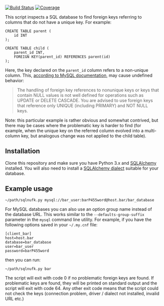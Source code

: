 [![Build Status][build-badge]][build-url]
[![Coverage][coverage-badge]][coverage-url]

[build-badge]: https://travis-ci.org/pawel-slowik/sql-non-unique-fk.svg?branch=master
[build-url]: https://travis-ci.org/pawel-slowik/sql-non-unique-fk
[coverage-badge]: https://codecov.io/gh/pawel-slowik/sql-non-unique-fk/branch/master/graph/badge.svg
[coverage-url]: https://codecov.io/gh/pawel-slowik/sql-non-unique-fk

This script inspects a SQL database to find foreign keys referring to columns
that do not have a unique key. For example:

	CREATE TABLE parent (
		id INT
	);

	CREATE TABLE child (
		parent_id INT,
		FOREIGN KEY(parent_id) REFERENCES parent(id)
	);

Here, the key declared on the `parent_id` column refers to a non-unique column.
This, [according to MySQL documentation][mysql-doc], may cause undefined behavior:

> The handling of foreign key references to nonunique keys or keys that contain
> NULL values is not well defined for operations such as UPDATE or DELETE
> CASCADE. You are advised to use foreign keys that reference only UNIQUE
> (including PRIMARY) and NOT NULL keys.

Note: this particular example is rather obvious and somewhat contrived, but there
may be cases where the problematic key is harder to find (for example, when the
unique key on the referred column evolved into a multi-column key, but analogous
change was not applied to the child table).

[mysql-doc]: https://dev.mysql.com/doc/refman/8.0/en/create-table-foreign-keys.html#foreign-keys-ansi-iso-sql-standard

## Installation

Clone this repository and make sure you have Python 3.x and
[SQLAlchemy][sqlalchemy] installed. You will also need to install a
[SQLAlchemy dialect][sqlalchemy-dialect] suitable for your database.

[sqlalchemy]:https://www.sqlalchemy.org/
[sqlalchemy-dialect]:https://docs.sqlalchemy.org/en/latest/dialects/index.html

## Example usage

	~/path/sqlnufk.py mysql://bar_user:barP455word@host.bar/bar_database

For MySQL databases you can also use an option group name instead of the
database URL. This works similar to the `--defaults-group-suffix` parameter in
the `mysql` command line utility. For example, if you have the following
options saved in your `~/.my.cnf` file:

	[client_bar]
	host=host.bar
	database=bar_database
	user=bar_user
	password=barP455word

then you can run:

	~/path/sqlnufk.py bar

The script will exit with code 0 if no problematic foreign keys are found.
If problematic keys are found, they will be printed on standard output and the
script will exit with code 64. Any other exit code means that the script could
not check the keys (connection problem, driver / dialect not installed, invalid
URL etc.)
